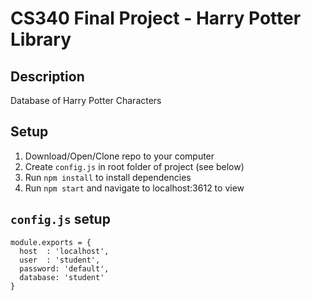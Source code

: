 # CS340 Final Project - Harry Potter Library

## Description
Database of Harry Potter Characters

## Setup
1. Download/Open/Clone repo to your computer
2. Create `config.js` in root folder of project (see below)
3. Run `npm install` to install dependencies
4. Run `npm start` and navigate to localhost:3612 to view

## `config.js` setup
```
module.exports = {
  host  : 'localhost',
  user  : 'student',
  password: 'default',
  database: 'student'
}
```
